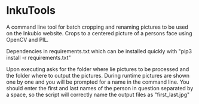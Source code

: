 # InkuTools

A command line tool for batch cropping and renaming pictures to be used on the Inkubio website. Crops to a centered picture of a persons face using OpenCV and PIL.

Dependencies in requirements.txt which can be installed quickly with "pip3 install -r requirements.txt"

Upon executing asks for the folder where lie pictures to be processed and the folder where to output the pictures. During runtime pictures are shown one by one and you will be prompted for a name in the command line. You should enter the first and last names of the person in question separated by a space, so the script will correctly name the output files as "first_last.jpg"
